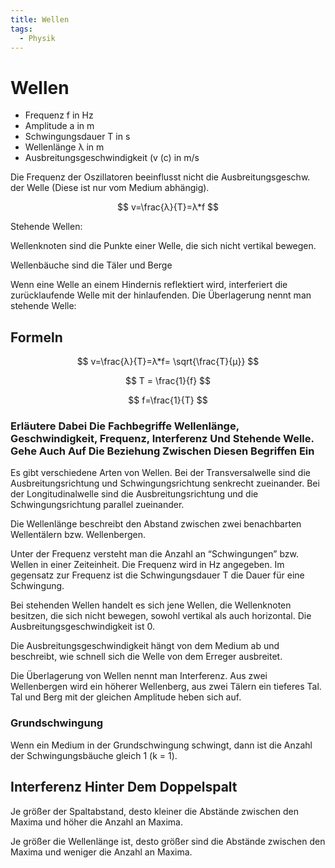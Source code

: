 ```yaml
---
title: Wellen
tags:
  - Physik
---
```

# Wellen

- Frequenz f in Hz
- Amplitude a in m
- Schwingungsdauer T in s
- Wellenlänge λ in m
- Ausbreitungsgeschwindigkeit (v (c) in m/s

Die Frequenz der Oszillatoren beeinflusst nicht die Ausbreitungsgeschw. der Welle (Diese ist nur vom Medium abhängig).

$$
v=\frac{λ}{T}=λ*f
$$

Stehende Wellen:

Wellenknoten sind die Punkte einer Welle, die sich nicht vertikal bewegen.

Wellenbäuche sind die Täler und Berge

Wenn eine Welle an einem Hindernis reflektiert wird, interferiert die zurücklaufende Welle mit der hinlaufenden. Die Überlagerung nennt man stehende Welle:

## Formeln

$$
v=\frac{λ}{T}=λ*f= \sqrt{\frac{T}{µ}}
$$

$$
T = \frac{1}{f}
$$

$$
f=\frac{1}{T}
$$

### Erläutere Dabei Die Fachbegriffe Wellenlänge, Geschwindigkeit, Frequenz, Interferenz Und Stehende Welle. Gehe Auch Auf Die Beziehung Zwischen Diesen Begriffen Ein

Es gibt verschiedene Arten von Wellen. Bei der Transversalwelle sind die Ausbreitungsrichtung und Schwingungsrichtung senkrecht zueinander. Bei der Longitudinalwelle sind die Ausbreitungsrichtung und die Schwingungsrichtung parallel zueinander.

Die Wellenlänge beschreibt den Abstand zwischen zwei benachbarten Wellentälern bzw. Wellenbergen.

Unter der Frequenz versteht man die Anzahl an “Schwingungen” bzw. Wellen in einer Zeiteinheit. Die Frequenz wird in Hz angegeben. Im gegensatz zur Frequenz ist die Schwingungsdauer T die Dauer für eine Schwingung.

Bei stehenden Wellen handelt es sich jene Wellen, die Wellenknoten besitzen, die sich nicht bewegen, sowohl vertikal als auch horizontal. Die Ausbreitungsgeschwindigkeit ist 0.

Die Ausbreitungsgeschwindigkeit hängt von dem Medium ab und beschreibt, wie schnell sich die Welle von dem Erreger ausbreitet.

Die Überlagerung von Wellen nennt man Interferenz. Aus zwei Wellenbergen wird ein höherer Wellenberg, aus zwei Tälern ein tieferes Tal. Tal und Berg mit der gleichen Amplitude heben sich auf.

### Grundschwingung

Wenn ein Medium in der Grundschwingung schwingt, dann ist die Anzahl der Schwingungsbäuche gleich 1 (k = 1).

## Interferenz Hinter Dem Doppelspalt

Je größer der Spaltabstand, desto kleiner die Abstände zwischen den Maxima und höher die Anzahl an Maxima.

Je größer die Wellenlänge ist, desto größer sind die Abstände zwischen den Maxima und weniger die Anzahl an Maxima.